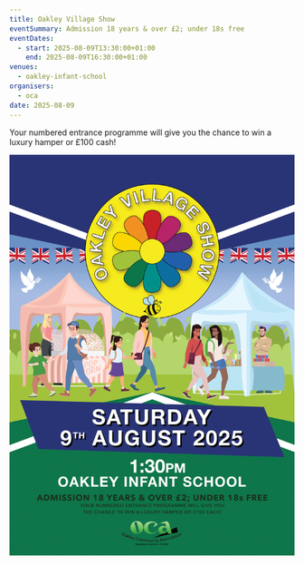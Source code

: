 ```yaml
---
title: Oakley Village Show
eventSummary: Admission 18 years & over £2; under 18s free
eventDates:
  - start: 2025-08-09T13:30:00+01:00
    end: 2025-08-09T16:30:00+01:00
venues:
  - oakley-infant-school
organisers:
  - oca
date: 2025-08-09
---
```

Your numbered entrance programme will give you the chance to win a luxury hamper or £100 cash!

![Poster for Oakley Village Show](oakley-village-show.png "Oakley Village Show")
